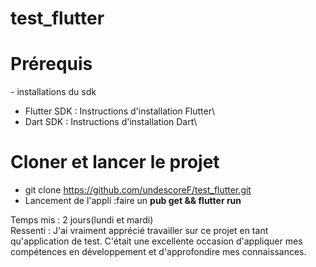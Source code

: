 # test_flutter

# Prérequis
 -</b> installations du sdk
   - </b>Flutter SDK : Instructions d'installation Flutter\
   - Dart SDK : Instructions d'installation Dart\
# Cloner et lancer  le projet     
   - git clone https://github.com/undescoreF/test_flutter.git 
   - Lancement de l'appli :faire un <b>pub get && flutter run</b>

Temps mis : 2 jours(lundi et mardi)\
Ressenti :
J'ai vraiment apprécié travailler sur ce projet en tant qu'application de test. C'était une excellente occasion d'appliquer mes compétences en développement et d'approfondire mes connaissances.
